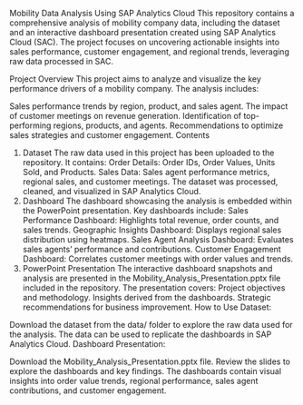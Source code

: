 Mobility Data Analysis Using SAP Analytics Cloud
This repository contains a comprehensive analysis of mobility company data, including the dataset and an interactive dashboard presentation created using SAP Analytics Cloud (SAC). The project focuses on uncovering actionable insights into sales performance, customer engagement, and regional trends, leveraging raw data processed in SAC.

Project Overview
This project aims to analyze and visualize the key performance drivers of a mobility company. The analysis includes:

Sales performance trends by region, product, and sales agent.
The impact of customer meetings on revenue generation.
Identification of top-performing regions, products, and agents.
Recommendations to optimize sales strategies and customer engagement.
Contents
1. Dataset
The raw data used in this project has been uploaded to the repository. It contains:
Order Details: Order IDs, Order Values, Units Sold, and Products.
Sales Data: Sales agent performance metrics, regional sales, and customer meetings.
The dataset was processed, cleaned, and visualized in SAP Analytics Cloud.
2. Dashboard
The dashboard showcasing the analysis is embedded within the PowerPoint presentation.
Key dashboards include:
Sales Performance Dashboard: Highlights total revenue, order counts, and sales trends.
Geographic Insights Dashboard: Displays regional sales distribution using heatmaps.
Sales Agent Analysis Dashboard: Evaluates sales agents’ performance and contributions.
Customer Engagement Dashboard: Correlates customer meetings with order values and trends.
3. PowerPoint Presentation
The interactive dashboard snapshots and analysis are presented in the Mobility_Analysis_Presentation.pptx file included in the repository.
The presentation covers:
Project objectives and methodology.
Insights derived from the dashboards.
Strategic recommendations for business improvement.
How to Use
Dataset:

Download the dataset from the data/ folder to explore the raw data used for the analysis.
The data can be used to replicate the dashboards in SAP Analytics Cloud.
Dashboard Presentation:

Download the Mobility_Analysis_Presentation.pptx file.
Review the slides to explore the dashboards and key findings.
The dashboards contain visual insights into order value trends, regional performance, sales agent contributions, and customer engagement.
